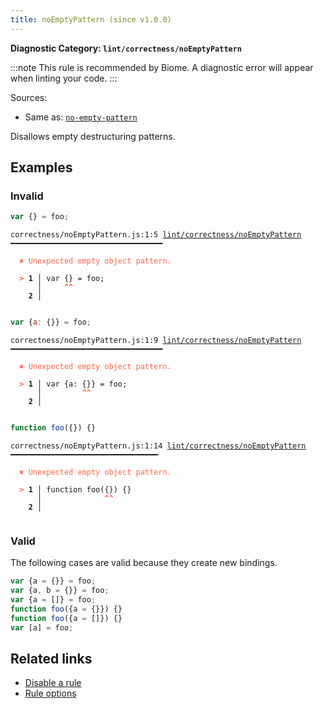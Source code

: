 ```yaml
---
title: noEmptyPattern (since v1.0.0)
---
```


**Diagnostic Category: `lint/correctness/noEmptyPattern`**

:::note
This rule is recommended by Biome. A diagnostic error will appear when linting your code.
:::

Sources: 
- Same as: <a href="https://eslint.org/docs/latest/rules/no-empty-pattern" target="_blank"><code>no-empty-pattern</code></a>

Disallows empty destructuring patterns.

## Examples

### Invalid

```jsx
var {} = foo;
```

<pre class="language-text"><code class="language-text">correctness/noEmptyPattern.js:1:5 <a href="https://biomejs.dev/linter/rules/no-empty-pattern">lint/correctness/noEmptyPattern</a> ━━━━━━━━━━━━━━━━━━━━━━━━━━━━━━━━━━

<strong><span style="color: Tomato;">  </span></strong><strong><span style="color: Tomato;">✖</span></strong> <span style="color: Tomato;">Unexpected empty object pattern.</span>
  
<strong><span style="color: Tomato;">  </span></strong><strong><span style="color: Tomato;">&gt;</span></strong> <strong>1 │ </strong>var {} = foo;
   <strong>   │ </strong>    <strong><span style="color: Tomato;">^</span></strong><strong><span style="color: Tomato;">^</span></strong>
    <strong>2 │ </strong>
  
</code></pre>

```jsx
var {a: {}} = foo;
```

<pre class="language-text"><code class="language-text">correctness/noEmptyPattern.js:1:9 <a href="https://biomejs.dev/linter/rules/no-empty-pattern">lint/correctness/noEmptyPattern</a> ━━━━━━━━━━━━━━━━━━━━━━━━━━━━━━━━━━

<strong><span style="color: Tomato;">  </span></strong><strong><span style="color: Tomato;">✖</span></strong> <span style="color: Tomato;">Unexpected empty object pattern.</span>
  
<strong><span style="color: Tomato;">  </span></strong><strong><span style="color: Tomato;">&gt;</span></strong> <strong>1 │ </strong>var {a: {}} = foo;
   <strong>   │ </strong>        <strong><span style="color: Tomato;">^</span></strong><strong><span style="color: Tomato;">^</span></strong>
    <strong>2 │ </strong>
  
</code></pre>

```jsx
function foo({}) {}
```

<pre class="language-text"><code class="language-text">correctness/noEmptyPattern.js:1:14 <a href="https://biomejs.dev/linter/rules/no-empty-pattern">lint/correctness/noEmptyPattern</a> ━━━━━━━━━━━━━━━━━━━━━━━━━━━━━━━━━

<strong><span style="color: Tomato;">  </span></strong><strong><span style="color: Tomato;">✖</span></strong> <span style="color: Tomato;">Unexpected empty object pattern.</span>
  
<strong><span style="color: Tomato;">  </span></strong><strong><span style="color: Tomato;">&gt;</span></strong> <strong>1 │ </strong>function foo({}) {}
   <strong>   │ </strong>             <strong><span style="color: Tomato;">^</span></strong><strong><span style="color: Tomato;">^</span></strong>
    <strong>2 │ </strong>
  
</code></pre>

### Valid

The following cases are valid because they create new bindings.

```jsx
var {a = {}} = foo;
var {a, b = {}} = foo;
var {a = []} = foo;
function foo({a = {}}) {}
function foo({a = []}) {}
var [a] = foo;
```

## Related links

- [Disable a rule](/linter/#disable-a-lint-rule)
- [Rule options](/linter/#rule-options)

